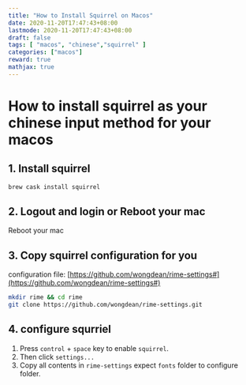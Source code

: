 ```yaml
---
title: "How to Install Squirrel on Macos"
date: 2020-11-20T17:47:43+08:00
lastmode: 2020-11-20T17:47:43+08:00
draft: false
tags: [ "macos", "chinese","squirrel" ]
categories: ["macos"]
reward: true
mathjax: true
---
```


# How to install squirrel as your chinese input method for your macos


## 1. Install squirrel

```bash
brew cask install squirrel
```

## 2. Logout and login or  Reboot your mac

Reboot your mac

## 3. Copy squirrel configuration for you

configuration file: [https://github.com/wongdean/rime-settings#](https://github.com/wongdean/rime-settings#)

```bash
mkdir rime && cd rime
git clone https://github.com/wongdean/rime-settings.git
```

## 4. configure squrriel

  1. Press `control` + `space` key to enable `squirrel`.
  2. Then click `settings...`
  3. Copy all contents in `rime-settings` expect `fonts` folder to configure folder.

  


